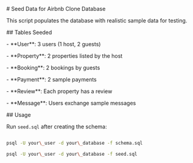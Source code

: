 \# Seed Data for Airbnb Clone Database



This script populates the database with realistic sample data for testing.



\## Tables Seeded



\- \*\*User\*\*: 3 users (1 host, 2 guests)

\- \*\*Property\*\*: 2 properties listed by the host

\- \*\*Booking\*\*: 2 bookings by guests

\- \*\*Payment\*\*: 2 sample payments

\- \*\*Review\*\*: Each property has a review

\- \*\*Message\*\*: Users exchange sample messages



\## Usage



Run `seed.sql` after creating the schema:



```bash

psql -U your\_user -d your\_database -f schema.sql

psql -U your\_user -d your\_database -f seed.sql



